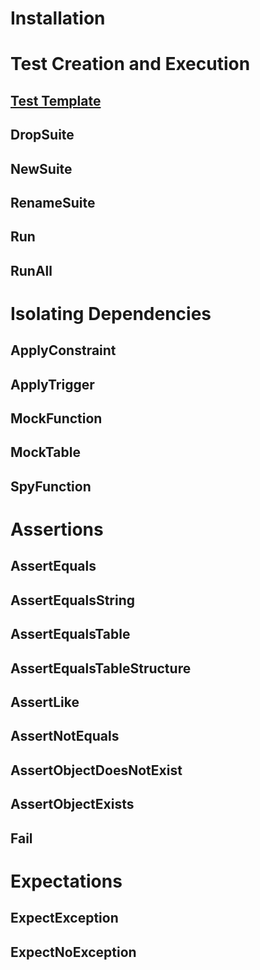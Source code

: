 # Installation

# Test Creation and Execution
## [Test Template](test_template.md)
## DropSuite
## NewSuite
## RenameSuite
## Run
## RunAll

# Isolating Dependencies
## ApplyConstraint
## ApplyTrigger
## MockFunction
## MockTable
## SpyFunction

# Assertions
## AssertEquals
## AssertEqualsString
## AssertEqualsTable
## AssertEqualsTableStructure
## AssertLike
## AssertNotEquals
## AssertObjectDoesNotExist
## AssertObjectExists
## Fail

# Expectations
## ExpectException
## ExpectNoException
